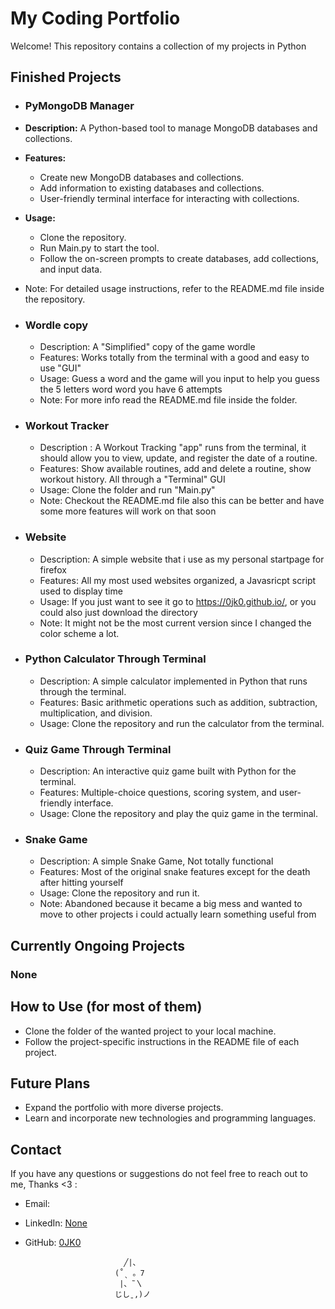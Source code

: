 # My Coding Portfolio

Welcome! This repository contains a collection of my projects in Python

## Finished Projects

- ### PyMongoDB Manager
* **Description:** A Python-based tool to manage MongoDB databases and collections.
  
* **Features:**
    * Create new MongoDB databases and collections.
    * Add information to existing databases and collections.
    * User-friendly terminal interface for interacting with collections.
      
* **Usage:**
    * Clone the repository.
    * Run Main.py to start the tool.
    * Follow the on-screen prompts to create databases, add collections, and input data.
      
- Note: For detailed usage instructions, refer to the README.md file inside the repository.

- ### Wordle copy
    - Description: A "Simplified" copy of the game wordle
    - Features: Works totally from the terminal with a good and easy to use "GUI"
    - Usage: Guess a word and the game will you input to help you guess the 5 letters word word you have 6 attempts
    - Note: For more info read the README.md file inside the folder.

- ### Workout Tracker
    - Description : A Workout Tracking "app" runs from the terminal, it should allow you to view, update, and register the date of a routine.
    - Features: Show available routines, add and delete a routine, show workout history. All through a "Terminal" GUI
    - Usage: Clone the folder and run "Main.py"
    - Note: Checkout the README.md file also this can be better and have some more features will work on that soon

- ### Website
    - Description: A simple website that i use as my personal startpage for firefox
    - Features: All my most used websites organized, a Javasricpt script used to display time
    - Usage: If you just want to see it go to https://0jk0.github.io/, or you could also just download the directory
    - Note: It might not be the most current version since I changed the color scheme a lot.
 
- ### Python Calculator Through Terminal
    - Description: A simple calculator implemented in Python that runs through the terminal.
    - Features: Basic arithmetic operations such as addition, subtraction, multiplication, and division.
    - Usage: Clone the repository and run the calculator from the terminal.

- ### Quiz Game Through Terminal
    - Description: An interactive quiz game built with Python for the terminal.
    - Features: Multiple-choice questions, scoring system, and user-friendly interface.
    - Usage: Clone the repository and play the quiz game in the terminal.

- ### Snake Game
    - Description: A simple Snake Game, Not totally functional
    - Features: Most of the original snake features except for the death after hitting yourself
    - Usage: Clone the repository and run it.
    - Note: Abandoned because it became a big mess and wanted to move to other projects i could actually learn something useful from

## Currently Ongoing Projects

### None

## How to Use (for most of them)
- Clone the folder of the wanted project to your local machine.
- Follow the project-specific instructions in the README file of each project.

## Future Plans
- Expand the portfolio with more diverse projects.
- Learn and incorporate new technologies and programming languages.

## Contact
If you have any questions or suggestions do not feel free to reach out to me, Thanks <3 :
- Email:
- LinkedIn: [None](https://www.linkedin.com/in/yourusername/)
- GitHub: [0JK0](https://github.com/0JK0)



                            ╱|、
                          (˚ˎ 。7  
                           |、˜〵          
                          じしˍ,)ノ

